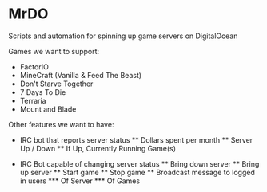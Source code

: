 # MrDO
Scripts and automation for spinning up game servers on DigitalOcean

Games we want to support:

* FactorIO
* MineCraft (Vanilla & Feed The Beast)
* Don't Starve Together
* 7 Days To Die
* Terraria
* Mount and Blade

Other features we want to have:

* IRC bot that reports server status
** Dollars spent per month
** Server Up / Down
** If Up, Currently Running Game(s)

* IRC Bot capable of changing server status
** Bring down server
** Bring up server
** Start game
** Stop game
** Broadcast message to logged in users
*** Of Server
*** Of Games
